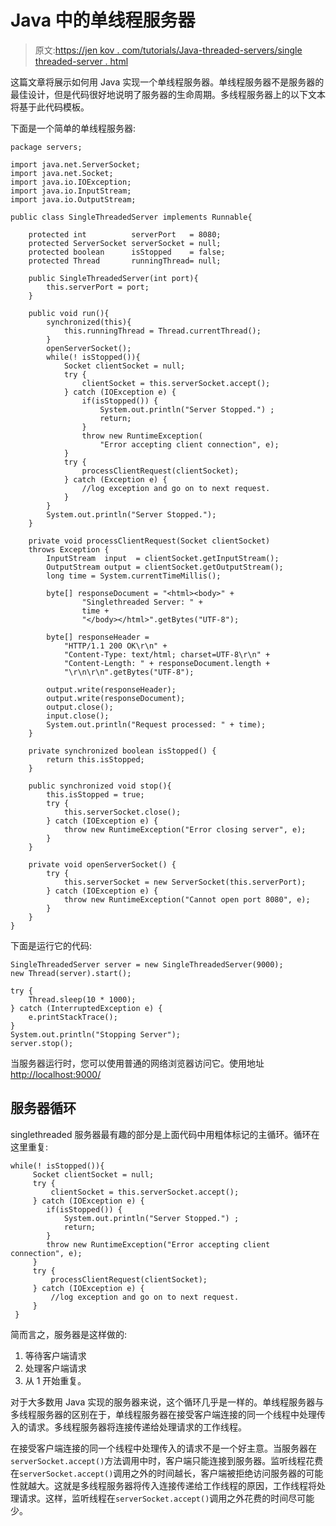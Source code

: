 # Java 中的单线程服务器

> 原文:[https://jen kov . com/tutorials/Java-threaded-servers/single threaded-server . html](https://jenkov.com/tutorials/java-multithreaded-servers/singlethreaded-server.html)

这篇文章将展示如何用 Java 实现一个单线程服务器。单线程服务器不是服务器的最佳设计，但是代码很好地说明了服务器的生命周期。多线程服务器上的以下文本将基于此代码模板。

下面是一个简单的单线程服务器:

```
package servers;

import java.net.ServerSocket;
import java.net.Socket;
import java.io.IOException;
import java.io.InputStream;
import java.io.OutputStream;

public class SingleThreadedServer implements Runnable{

    protected int          serverPort   = 8080;
    protected ServerSocket serverSocket = null;
    protected boolean      isStopped    = false;
    protected Thread       runningThread= null;

    public SingleThreadedServer(int port){
        this.serverPort = port;
    }

    public void run(){
        synchronized(this){
            this.runningThread = Thread.currentThread();
        }
        openServerSocket();
        while(! isStopped()){
            Socket clientSocket = null;
            try {
                clientSocket = this.serverSocket.accept();
            } catch (IOException e) {
                if(isStopped()) {
                    System.out.println("Server Stopped.") ;
                    return;
                }
                throw new RuntimeException(
                    "Error accepting client connection", e);
            }
            try {
                processClientRequest(clientSocket);
            } catch (Exception e) {
                //log exception and go on to next request.
            }
        } 
        System.out.println("Server Stopped.");
    }

    private void processClientRequest(Socket clientSocket)
    throws Exception {
        InputStream  input  = clientSocket.getInputStream();
        OutputStream output = clientSocket.getOutputStream();
        long time = System.currentTimeMillis();

        byte[] responseDocument = "<html><body>" +
                "Singlethreaded Server: " +
                time +
                "</body></html>".getBytes("UTF-8");

        byte[] responseHeader =
            "HTTP/1.1 200 OK\r\n" +
            "Content-Type: text/html; charset=UTF-8\r\n" +
            "Content-Length: " + responseDocument.length +
            "\r\n\r\n".getBytes("UTF-8");

        output.write(responseHeader);
        output.write(responseDocument);
        output.close();
        input.close();
        System.out.println("Request processed: " + time);
    }

    private synchronized boolean isStopped() {
        return this.isStopped;
    }

    public synchronized void stop(){
        this.isStopped = true;
        try {
            this.serverSocket.close();
        } catch (IOException e) {
            throw new RuntimeException("Error closing server", e);
        }
    }

    private void openServerSocket() {
        try {
            this.serverSocket = new ServerSocket(this.serverPort);
        } catch (IOException e) {
            throw new RuntimeException("Cannot open port 8080", e);
        }
    }
}

```

下面是运行它的代码:

```
SingleThreadedServer server = new SingleThreadedServer(9000);
new Thread(server).start();

try {
    Thread.sleep(10 * 1000);
} catch (InterruptedException e) {
    e.printStackTrace();  
}
System.out.println("Stopping Server");
server.stop();

```

当服务器运行时，您可以使用普通的网络浏览器访问它。使用地址 [http://localhost:9000/](http://localhost:9000/)

## 服务器循环

singlethreaded 服务器最有趣的部分是上面代码中用粗体标记的主循环。循环在这里重复:

```
while(! isStopped()){
     Socket clientSocket = null;
     try {
         clientSocket = this.serverSocket.accept();
     } catch (IOException e) {
        if(isStopped()) {
            System.out.println("Server Stopped.") ;
            return;
        }
        throw new RuntimeException("Error accepting client connection", e);
     }
     try {
         processClientRequest(clientSocket);
     } catch (IOException e) {
         //log exception and go on to next request.
     }
 }

```

简而言之，服务器是这样做的:

1.  等待客户端请求
2.  处理客户端请求
3.  从 1 开始重复。

对于大多数用 Java 实现的服务器来说，这个循环几乎是一样的。单线程服务器与多线程服务器的区别在于，单线程服务器在接受客户端连接的同一个线程中处理传入的请求。多线程服务器将连接传递给处理请求的工作线程。

在接受客户端连接的同一个线程中处理传入的请求不是一个好主意。当服务器在`serverSocket.accept()`方法调用中时，客户端只能连接到服务器。监听线程花费在`serverSocket.accept()`调用之外的时间越长，客户端被拒绝访问服务器的可能性就越大。这就是多线程服务器将传入连接传递给工作线程的原因，工作线程将处理请求。这样，监听线程在`serverSocket.accept()`调用之外花费的时间尽可能少。